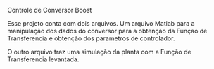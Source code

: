 Controle de Conversor Boost

Esse projeto conta com dois arquivos. Um arquivo Matlab para
a manipulação dos dados do conversor para a obtenção da Funçao 
de Transferencia e obtenção dos parametros de controlador.<p/>

O outro arquivo traz uma simulação da planta com a Função de
Transferencia levantada.<p/>
